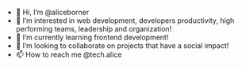 - 👋 Hi, I’m @aliceborner
- 👀 I’m interested in web development, developers productivity, high performing teams, leadership and organization!
- 🌱 I’m currently learning frontend development!
- 💞️ I’m looking to collaborate on projects that have a social impact!
- 📫 How to reach me @tech.alice

<!---
aliceborner/aliceborner is a ✨ special ✨ repository because its `README.md` (this file) appears on your GitHub profile.
You can click the Preview link to take a look at your changes.
--->

